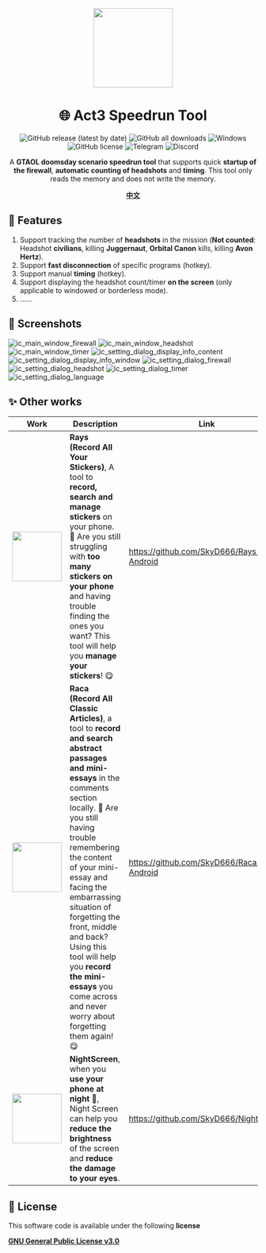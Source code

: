<div align="center">
    <div>
        <img src="image/ico.png" style="height: 160px"/>
    </div>
    <h1>🌐 Act3 Speedrun Tool</h1>
    <p>
        <a href="https://github.com/SkyD666/AutoFirewall/releases/latest" style="text-decoration:none">
            <img src="https://img.shields.io/github/v/release/SkyD666/AutoFirewall?display_name=release&style=for-the-badge" alt="GitHub release (latest by date)"/>
        </a>
        <a href="https://github.com/SkyD666/AutoFirewall/releases/latest" style="text-decoration:none" >
            <img src="https://img.shields.io/github/downloads/SkyD666/AutoFirewall/total?style=for-the-badge" alt="GitHub all downloads"/>
        </a>
        <a href="https://doc.qt.io/qt-6/supported-platforms.html" style="text-decoration:none" >
            <img src="https://img.shields.io/badge/Windows 10+-blue?style=for-the-badge&logo=windows&logoColor=white" alt="Windows"/>
        </a>
        <a href="https://github.com/SkyD666/AutoFirewall/blob/master/LICENSE" style="text-decoration:none" >
            <img src="https://img.shields.io/github/license/SkyD666/AutoFirewall?style=for-the-badge" alt="GitHub license"/>
        </a>
        <a href="https://t.me/SkyD666Chat" style="text-decoration:none" >
            <img src="https://img.shields.io/badge/Telegram-2CA5E0?logo=telegram&logoColor=white&style=for-the-badge" alt="Telegram"/>
        </a>
        <a href="https://discord.gg/pEWEjeJTa3" style="text-decoration:none" >
            <img src="https://img.shields.io/discord/982522006819991622?color=5865F2&label=Discord&logo=discord&logoColor=white&style=for-the-badge" alt="Discord"/>
        </a>
    </p>
    <p>
        A <b>GTAOL doomsday scenario speedrun tool</b> that supports quick <b>startup of the firewall</b>, <b>automatic counting of headshots</b> and <b>timing</b>. This tool only reads the memory and does not write the memory.
    </p>
    <p>
        <b><a href="doc/README/README-zh-rCN.md">中文</a></b>
    </p>
</div>



## 🎉 Features

1. Support tracking the number of **headshots** in the mission (**Not counted**: Headshot **civilians**, killing **Juggernaut**, **Orbital Canon** kills, killing **Avon Hertz**).
2. Support **fast disconnection** of specific programs (hotkey).
3. Support manual **timing** (hotkey).
4. Support displaying the headshot count/timer **on the screen** (only applicable to windowed or borderless mode).
5. ......

## 🤩 Screenshots

![ic_main_window_firewall](image/en/ic_main_window_firewall.png) ![ic_main_window_headshot](image/en/ic_main_window_headshot.png) ![ic_main_window_timer](image/en/ic_main_window_timer.png)
![ic_setting_dialog_display_info_content](image/en/ic_setting_dialog_display_info_content.png)
![ic_setting_dialog_display_info_window](image/en/ic_setting_dialog_display_info_window.png)
![ic_setting_dialog_firewall](image/en/ic_setting_dialog_firewall.png)
![ic_setting_dialog_headshot](image/en/ic_setting_dialog_headshot.png)
![ic_setting_dialog_timer](image/en/ic_setting_dialog_timer.png)
![ic_setting_dialog_language](image/en/ic_setting_dialog_language.png)

## ✨ Other works

<table>
<thead>
  <tr>
    <th>Work</th>
    <th>Description</th>
    <th>Link</th>
  </tr>
</thead>
<tbody>
  <tr>
    <td><img src="image/Rays.svg" style="height: 100px"/></td>
    <td><b>Rays (Record All Your Stickers)</b>, A tool to <b>record, search and manage stickers</b> on your phone. 🥰 Are you still struggling with <b>too many stickers on your phone</b> and having trouble finding the ones you want? This tool will help you <b>manage your stickers</b>! 😋</td>
    <td><a href="https://github.com/SkyD666/Rays-Android">https://github.com/SkyD666/Rays-Android</a></td>
  </tr>
  <tr>
    <td><img src="image/Raca.svg" style="height: 100px"/></td>
    <td><b>Raca (Record All Classic Articles)</b>, a tool to <b>record and search abstract passages and mini-essays</b> in the comments section locally. 🤗 Are you still having trouble remembering the content of your mini-essay and facing the embarrassing situation of forgetting the front, middle and back? Using this tool will help you <b>record the mini-essays</b> you come across and never worry about forgetting them again! 😋</td>
    <td><a href="https://github.com/SkyD666/Raca-Android">https://github.com/SkyD666/Raca-Android</a></td>
  </tr>
  <tr>
    <td><img src="image/NightScreen.svg" style="height: 100px"/></td>
    <td><b>NightScreen</b>, when you <b>use your phone at night</b> 🌙, Night Screen can help you <b>reduce the brightness</b> of the screen and <b>reduce the damage to your eyes</b>.</td>
    <td><a href="https://github.com/SkyD666/NightScreen">https://github.com/SkyD666/NightScreen</a></td>
  </tr>
</tbody>
</table>

## 📃 License

This software code is available under the following **license**

[**GNU General Public License v3.0**](LICENSE)
